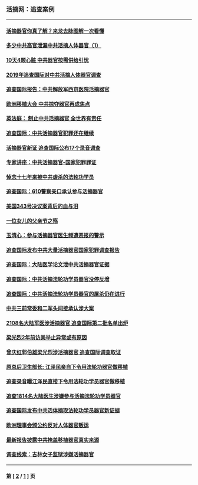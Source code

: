 ### 活摘网：追查案例
---
#### [活摘器官你真了解？来龙去脉图解一次看懂](../../pages/nf5880/n13013820.md?07310430) 
#### [多少中共高官泄漏中共活摘人体器官（1）](../../pages/nf5880/n12671234.md?07310430) 
#### [10天4颗心脏 中共器官按需供给引忧](../../pages/nf5880/n12326366.md?07310430) 
#### [2019年追查国际对中共活摘人体器官调查](../../pages/nf5880/n11917733.md?07310430) 
#### [追查国际报告：中共解放军西京医院活摘器官](../../pages/nf5880/n11838359.md?07310430) 
#### [欧洲移植大会 中共掠夺器官再成焦点](../../pages/nf5880/n11538883.md?07310430) 
#### [英法庭： 制止中共活摘器官 全世界有责任](../../pages/nf5880/n11330691.md?07310430) 
#### [追查国际：中共活摘器官犯罪还在继续](../../pages/nf5880/n11218301.md?07310430) 
#### [活摘器官新证 追查国际公布17个录音调查](../../pages/nf5880/n10897744.md?07310430) 
#### [专家讲座：中共活摘器官-国家犯罪罪证](../../pages/nf5880/n8828153.md?07310430) 
#### [悼念十七年来被中共虐杀的法轮功学员](../../pages/nf5880/n8124823.md?07310430) 
#### [追查国际：610警察亲口承认参与活摘器官](../../pages/nf5880/n8109067.md?07310430) 
#### [美国343号决议案背后的血与泪](../../pages/nf5880/n8020684.md?07310430) 
#### [一位女儿的父亲节之殇](../../pages/nf5880/n8014122.md?07310430) 
#### [玉清心：参与活摘器官医生频遭恶报的警示](../../pages/nf5880/n4637546.md?07310430) 
#### [追查国际发布中共大量活摘器官国家犯罪调查报告](../../pages/nf5880/n4613428.md?07310430) 
#### [追查国际：大陆医学论文泄中共活摘器官证据](../../pages/nf5880/n4608794.md?07310430) 
#### [追查国际：中共活摘法轮功学员器官没停反增](../../pages/nf5880/n4584075.md?07310430) 
#### [追查国际：中共活摘法轮功学员器官的屠杀仍在进行](../../pages/nf5880/n4299154.md?07310430) 
#### [中共三前常委和二军头间接承认涉大案](../../pages/nf5880/n4286244.md?07310430) 
#### [2108名大陆军医涉活摘器官 追查国际第二批名单出炉](../../pages/nf5880/n4284769.md?07310430) 
#### [梁光烈2年前访美举止异常或有原因](../../pages/nf5880/n4279686.md?07310430) 
#### [曾庆红郭伯雄梁光烈涉活摘器官 追查国际调查取证](../../pages/nf5880/n4278462.md?07310430) 
#### [原总后卫生部长: 江泽民亲自下令用法轮功器官做移植](../../pages/nf5880/n4263864.md?07310430) 
#### [追查录音曝江泽民直接下令用法轮功学员器官做移植](../../pages/nf5880/n4261268.md?07310430) 
#### [追查1814名大陆医生涉嫌参与活摘法轮功学员器官](../../pages/nf5880/n4259055.md?07310430) 
#### [追查国际发布中共活体摘取法轮功学员器官新证据](../../pages/nf5880/n4258255.md?07310430) 
#### [欧洲理事会颁公约反对人体器官贩运](../../pages/nf5880/n4206955.md?07310430) 
#### [最新报告披露中共掩盖移植器官真实来源](../../pages/nf5880/n4140084.md?07310430) 
#### [调查线索：吉林女子监狱涉嫌活摘器官](../../pages/nf5880/n4044366.md?07310430) 

---
#### 第 [ [2](./2.md?07310430) / [1](./1.md?07310430) ] 页
